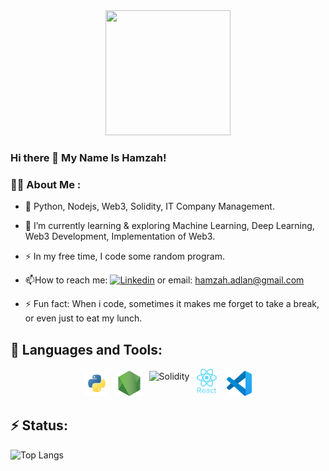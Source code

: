 <div align="center">
  <img src="https://media2.giphy.com/media/u2pmTWUi0MXjyrMaVj/giphy.gif" width="200" height="200"/>
</div>

### Hi there 👋 My Name Is Hamzah! 



### :man_technologist: About Me :
- :telescope: Python, Nodejs, Web3, Solidity, IT Company Management.

- :seedling: I’m currently learning & exploring Machine Learning, Deep Learning, Web3 Development, Implementation of Web3.

- :zap: In my free time, I code some random program.

- :mailbox:How to reach me: [![Linkedin]()](https://www.linkedin.com/in/hamzah-adlan-9028931ab/) or email: hamzah.adlan@gmail.com

- ⚡ Fun fact: When i code, sometimes it makes me forget to take a break, or even just to eat my lunch.

## 🧰 Languages and Tools:
<p align="center">
<img src="https://raw.githubusercontent.com/github/explore/80688e429a7d4ef2fca1e82350fe8e3517d3494d/topics/python/python.png" alt="Python" height="40" style="vertical-align:top; margin:4px">
<img src="https://raw.githubusercontent.com/github/explore/80688e429a7d4ef2fca1e82350fe8e3517d3494d/topics/nodejs/nodejs.png" alt="Nodejs" height="40" style="vertical-align:top; margin:4px">
<img src="https://upload.wikimedia.org/wikipedia/commons/thumb/9/98/Solidity_logo.svg/386px-Solidity_logo.svg.png" alt="Solidity" height="40" style="vertical-align:top; margin:4px">
<img src="https://github.com/devicons/devicon/blob/master/icons/react/react-original-wordmark.svg" title="React" alt="React" width="40" height="40"/>&nbsp;
<img src="https://raw.githubusercontent.com/github/explore/80688e429a7d4ef2fca1e82350fe8e3517d3494d/topics/visual-studio-code/visual-studio-code.png" alt="VS Code" height="40" style="vertical-align:top; margin:4px">
</p>

## ⚡ Status:
![Top Langs](https://github-readme-stats.vercel.app/api/top-langs/?username=hamzadln&theme=tokyonight)
